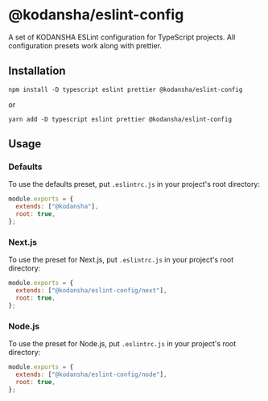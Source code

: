 # @kodansha/eslint-config

A set of KODANSHA ESLint configuration for TypeScript projects.
All configuration presets work along with prettier.

## Installation

```
npm install -D typescript eslint prettier @kodansha/eslint-config
```

or

```
yarn add -D typescript eslint prettier @kodansha/eslint-config
```

## Usage

### Defaults

To use the defaults preset, put `.eslintrc.js` in your project's root directory:

```js
module.exports = {
  extends: ["@kodansha"],
  root: true,
};
```

### Next.js

To use the preset for Next.js, put `.eslintrc.js` in your project's root directory:

```js
module.exports = {
  extends: ["@kodansha/eslint-config/next"],
  root: true,
};
```

### Node.js

To use the preset for Node.js, put `.eslintrc.js` in your project's root directory:

```js
module.exports = {
  extends: ["@kodansha/eslint-config/node"],
  root: true,
};
```

